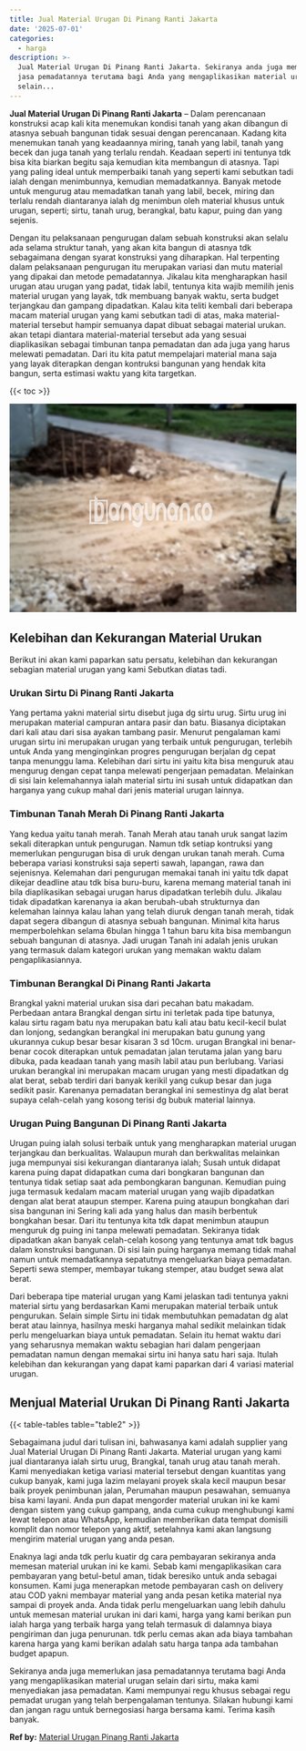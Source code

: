 ```yaml
---
title: Jual Material Urugan Di Pinang Ranti Jakarta
date: '2025-07-01'
categories:
  - harga
description: >-
  Jual Material Urugan Di Pinang Ranti Jakarta. Sekiranya anda juga memerlukan
  jasa pemadatannya terutama bagi Anda yang mengaplikasikan material urugan
  selain...
---
```


**Jual Material Urugan Di Pinang Ranti Jakarta** – Dalam perencanaan konstruksi acap kali kita menemukan kondisi tanah yang akan dibangun di atasnya sebuah bangunan tidak sesuai dengan perencanaan. Kadang kita menemukan tanah yang keadaannya miring, tanah yang labil, tanah yang becek dan juga tanah yang terlalu rendah. Keadaan seperti ini tentunya tdk bisa kita biarkan begitu saja kemudian kita membangun di atasnya. Tapi yang paling ideal untuk memperbaiki tanah yang seperti kami sebutkan tadi ialah dengan menimbunnya, kemudian memadatkannya. Banyak metode untuk mengurug atau memadatkan tanah yang labil, becek, miring dan terlalu rendah diantaranya ialah dg menimbun oleh material khusus untuk urugan, seperti; sirtu, tanah urug, berangkal, batu kapur, puing dan yang sejenis.

Dengan itu pelaksanaan pengurugan dalam sebuah konstruksi akan selalu ada selama struktur tanah, yang akan kita bangun di atasnya tdk sebagaimana dengan syarat konstruksi yang diharapkan. Hal terpenting dalam pelaksanaan pengurugan itu merupakan variasi dan mutu material yang dipakai dan metode pemadatannya. Jikalau kita mengharapkan hasil urugan atau urugan yang padat, tidak labil, tentunya kita wajib memilih jenis material urugan yang layak, tdk membuang banyak waktu, serta budget terjangkau dan gampang dipadatkan. Kalau kita teliti kembali dari beberapa macam material urugan yang kami sebutkan tadi di atas, maka material-material tersebut hampir semuanya dapat dibuat sebagai material urukan. akan tetapi diantara material-material tersebut ada yang sesuai diaplikasikan sebagai timbunan tanpa pemadatan dan ada juga yang harus melewati pemadatan. Dari itu kita patut mempelajari material mana saja yang layak diterapkan dengan kontruksi bangunan yang hendak kita bangun, serta estimasi waktu yang kita targetkan.

{{< toc >}}

![Jual Material Urugan Di Pinang Ranti Jakarta](/images/jual-urugan-07.png)

## Kelebihan dan Kekurangan Material Urukan

Berikut ini akan kami paparkan satu persatu, kelebihan dan kekurangan sebagian material urugan yang kami Sebutkan diatas tadi.

### Urukan Sirtu Di Pinang Ranti Jakarta

Yang pertama yakni material sirtu disebut juga dg sirtu urug. Sirtu urug ini merupakan material campuran antara pasir dan batu. Biasanya diciptakan dari kali atau dari sisa ayakan tambang pasir. Menurut pengalaman kami urugan sirtu ini merupakan urugan yang terbaik untuk pengurugan, terlebih untuk Anda yang menginginkan progres pengurugan berjalan dg cepat tanpa menunggu lama. Kelebihan dari sirtu ini yaitu kita bisa menguruk atau mengurug dengan cepat tanpa melewati pengerjaan pemadatan. Melainkan di sisi lain kelemahannya ialah material sirtu ini susah untuk didapatkan dan harganya yang cukup mahal dari jenis material urugan lainnya.

### Timbunan Tanah Merah Di Pinang Ranti Jakarta

Yang kedua yaitu tanah merah. Tanah Merah atau tanah uruk sangat lazim sekali diterapkan untuk pengurugan. Namun tdk setiap kontruksi yang memerlukan pengurugan bisa di uruk dengan urukan tanah merah. Cuma beberapa variasi konstruksi saja seperti sawah, lapangan, rawa dan sejenisnya. Kelemahan dari pengurugan memakai tanah ini yaitu tdk dapat dikejar deadline atau tdk bisa buru-buru, karena memang material tanah ini bila diaplikasikan sebagai urugan harus dipadatkan terlebih dulu. Jikalau tidak dipadatkan karenanya ia akan berubah-ubah strukturnya dan kelemahan lainnya kalau lahan yang telah diuruk dengan tanah merah, tidak dapat segera dibangun di atasnya sebuah bangunan. Minimal kita harus memperbolehkan selama 6bulan hingga 1 tahun baru kita bisa membangun sebuah bangunan di atasnya. Jadi urugan Tanah ini adalah jenis urukan yang termasuk dalam kategori urukan yang memakan waktu dalam pengaplikasiannya.

### Timbunan Berangkal Di Pinang Ranti Jakarta

Brangkal yakni material urukan sisa dari pecahan batu makadam. Perbedaan antara Brangkal dengan sirtu ini terletak pada tipe batunya, kalau sirtu ragam batu nya merupakan batu kali atau batu kecil-kecil bulat dan lonjong, sedangkan berangkal ini merupakan batu gunung yang ukurannya cukup besar besar kisaran 3 sd 10cm. urugan Brangkal ini benar-benar cocok diterapkan untuk pemadatan jalan terutama jalan yang baru dibuka, pada keadaan tanah yang masih labil atau pun berlubang. Variasi urukan berangkal ini merupakan macam urugan yang mesti dipadatkan dg alat berat, sebab terdiri dari banyak kerikil yang cukup besar dan juga sedikit pasir. Karenanya pemadatan berangkal ini semestinya dg alat berat supaya celah-celah yang kosong terisi dg bubuk material lainnya.

### Urugan Puing Bangunan Di Pinang Ranti Jakarta

Urugan puing ialah solusi terbaik untuk yang mengharapkan material urugan terjangkau dan berkualitas. Walaupun murah dan berkwalitas melainkan juga mempunyai sisi kekurangan diantaranya ialah; Susah untuk didapat karena puing dapat didapatkan cuma dari bongkaran bangunan dan tentunya tidak setiap saat ada pembongkaran bangunan. Kemudian puing juga termasuk kedalam macam material urugan yang wajib dipadatkan dengan alat berat ataupun stemper. Karena puing ataupun bongkahan dari sisa bangunan ini Sering kali ada yang halus dan masih berbentuk bongkahan besar. Dari itu tentunya kita tdk dapat menimbun ataupun menguruk dg puing ini tanpa melewati pemadatan. Sekiranya tidak dipadatkan akan banyak celah-celah kosong yang tentunya amat tdk bagus dalam konstruksi bangunan. Di sisi lain puing harganya memang tidak mahal namun untuk memadatkannya sepatutnya mengeluarkan biaya pemadatan. Seperti sewa stemper, membayar tukang stemper, atau budget sewa alat berat.

Dari beberapa tipe material urugan yang Kami jelaskan tadi tentunya yakni material sirtu yang berdasarkan Kami merupakan material terbaik untuk pengurukan. Selain simple Sirtu ini tidak membutuhkan pemadatan dg alat berat atau lainnya, hasilnya meski harganya mahal sedikit melainkan tidak perlu mengeluarkan biaya untuk pemadatan. Selain itu hemat waktu dari yang seharusnya memakan waktu sebagian hari dalam pengerjaan pemadatan namun dengan memakai sirtu ini hanya satu hari saja. Itulah kelebihan dan kekurangan yang dapat kami paparkan dari 4 variasi material urugan.

## Menjual Material Urukan Di Pinang Ranti Jakarta

{{< table-tables table="table2" >}}

Sebagaimana judul dari tulisan ini, bahwasanya kami adalah supplier yang Jual Material Urugan Di Pinang Ranti Jakarta. Material urugan yang kami jual diantaranya ialah sirtu urug, Brangkal, tanah urug atau tanah merah. Kami menyediakan ketiga variasi material tersebut dengan kuantitas yang cukup banyak, kami juga lazim melayani proyek skala kecil maupun besar baik proyek penimbunan jalan, Perumahan maupun pesawahan, semuanya bisa kami layani. Anda pun dapat mengorder material urukan ini ke kami dengan sistem yang cukup gampang, anda cuma cukup menghubungi kami lewat telepon atau WhatsApp, kemudian memberikan data tempat domisili komplit dan nomor telepon yang aktif, setelahnya kami akan langsung mengirim material urugan yang anda pesan.

Enaknya lagi anda tdk perlu kuatir dg cara pembayaran sekiranya anda memesan material urukan ini ke kami. Sebab kami mengaplikasikan cara pembayaran yang betul-betul aman, tidak beresiko untuk anda sebagai konsumen. Kami juga menerapkan metode pembayaran cash on delivery atau COD yakni membayar material yang anda pesan ketika material nya sampai di proyek anda. Anda tidak perlu mengeluarkan uang lebih dahulu untuk memesan material urukan ini dari kami, harga yang kami berikan pun ialah harga yang terbaik harga yang telah termasuk di dalamnya biaya pengiriman dan juga penurunan. tdk perlu cemas akan ada biaya tambahan karena harga yang kami berikan adalah satu harga tanpa ada tambahan budget apapun.

Sekiranya anda juga memerlukan jasa pemadatannya terutama bagi Anda yang mengaplikasikan material urugan selain dari sirtu, maka kami menyediakan jasa pemadatan. Kami mempunyai regu khusus sebagai regu pemadat urugan yang telah berpengalaman tentunya. Silakan hubungi kami dan jangan ragu untuk bernegosiasi harga bersama kami. Terima kasih banyak.

**Ref by:** [Material Urugan Pinang Ranti Jakarta](https://id.wikipedia.org/wiki/Material)
